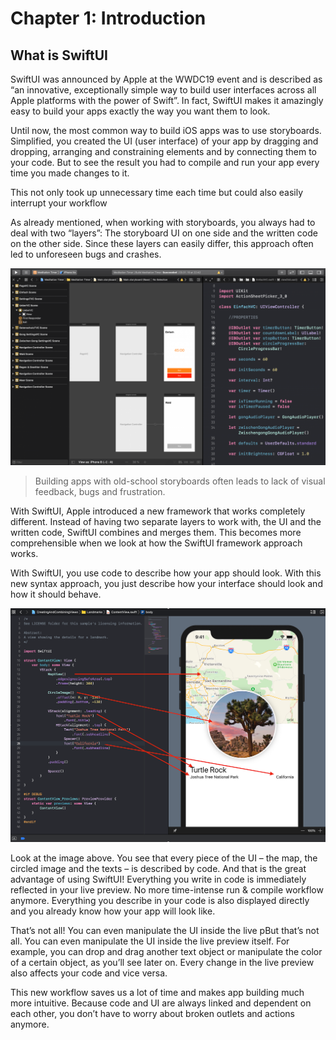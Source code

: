 # Chapter 1: Introduction

## What is SwiftUI

SwiftUI was announced by Apple at the WWDC19 event and is described as “an innovative, exceptionally simple way to build user interfaces across all Apple platforms with the power of Swift”. In fact, SwiftUI makes it amazingly easy to build your apps exactly the way you want them to look.

Until now, the most common way to build iOS apps was to use storyboards. Simplified, you created the UI (user interface) of your app by dragging and dropping, arranging and constraining elements and by connecting them to your code. But to see the result you had to compile and run your app every time you made changes to it.

This not only took up unnecessary time each time but could also easily interrupt your workflow

As already mentioned, when working with storyboards, you always had to deal with two “layers”: The storyboard UI on one side and the written code on the other side. Since these layers can easily differ, this approach often led to unforeseen bugs and crashes.

![Building apps with old-school storyboards often leads to lack of visual feedback, bugs and frustration.](./chapter-1-introduction-1.png "Building apps with old-school storyboards often leads to lack of visual feedback, bugs and frustration.")

> Building apps with old-school storyboards often leads to lack of visual feedback, bugs and frustration.

With SwiftUI, Apple introduced a new framework that works completely different. Instead of having two separate layers to work with, the UI and the written code, SwiftUI combines and merges them. This becomes more comprehensible when we look at how the SwiftUI framework approach works.

With SwiftUI, you use code to describe how your app should look. With this new syntax approach, you just describe how your interface should look and how it should behave.

![SwiftUI follows a declarative syntax approach which means that we describe in code how our interface should look.](./chapter-1-introduction-2.png "SwiftUI follows a declarative syntax approach which means that we describe in code how our interface should look.")

Look at the image above. You see that every piece of the UI – the map, the circled image and the texts – is described by code. And that is the great advantage of using SwiftUI! Everything you write in code is immediately reflected in your live preview. No more time-intense run & compile workflow anymore. Everything you describe in your code is also displayed directly and you already know how your app will look like.

That’s not all! You can even manipulate the UI inside the live pBut that’s not all. You can even manipulate the UI inside the live preview itself. For example, you can drop and drag another text object or manipulate the color of a certain object, as you’ll see later on. Every change in the live preview also affects your code and vice versa.

This new workflow saves us a lot of time and makes app building much more intuitive. Because code and UI are always linked and dependent on each other, you don’t have to worry about broken outlets and actions anymore.

